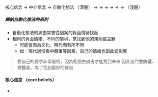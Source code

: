 核心信念 -> 中介信念 -> 自動化想法
（深層）  -> -> -> -> -> -> （淺層）

##### 歸納自動化想法的原則
- 自動化想法的源由常會從個案的負面情緒找起
- 相同的負面情緒、不同的情境，來找到他的規則或主題
	- 可能會因為文化、時代而有所不同
	- 如：現代過份看中體重等因素，自己的情緒也因此受影響
> 對自己的要求非常嚴格，因為相信白皮膚才能找到未來
> 因此出門會防曬、做醫美，為了找到最好的伴侶


#### 核心信念 （core beliefs）
- 